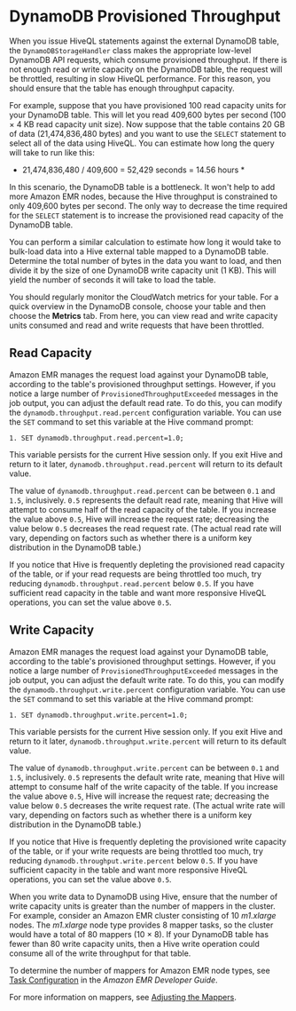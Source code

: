 # DynamoDB Provisioned Throughput<a name="EMRforDynamoDB.PerformanceTuning.Throughput"></a>

When you issue HiveQL statements against the external DynamoDB table, the `DynamoDBStorageHandler` class makes the appropriate low\-level DynamoDB API requests, which consume provisioned throughput\. If there is not enough read or write capacity on the DynamoDB table, the request will be throttled, resulting in slow HiveQL performance\. For this reason, you should ensure that the table has enough throughput capacity\.

For example, suppose that you have provisioned 100 read capacity units for your DynamoDB table\. This will let you read 409,600 bytes per second \(100 × 4 KB read capacity unit size\)\. Now suppose that the table contains 20 GB of data \(21,474,836,480 bytes\) and you want to use the `SELECT` statement to select all of the data using HiveQL\. You can estimate how long the query will take to run like this:

 * 21,474,836,480 / 409,600 = 52,429 seconds = 14\.56 hours * 

In this scenario, the DynamoDB table is a bottleneck\. It won't help to add more Amazon EMR nodes, because the Hive throughput is constrained to only 409,600 bytes per second\. The only way to decrease the time required for the `SELECT` statement is to increase the provisioned read capacity of the DynamoDB table\. 

You can perform a similar calculation to estimate how long it would take to bulk\-load data into a Hive external table mapped to a DynamoDB table\. Determine the total number of bytes in the data you want to load, and then divide it by the size of one DynamoDB write capacity unit \(1 KB\)\. This will yield the number of seconds it will take to load the table\.

You should regularly monitor the CloudWatch metrics for your table\. For a quick overview in the DynamoDB console, choose your table and then choose the **Metrics** tab\. From here, you can view read and write capacity units consumed and read and write requests that have been throttled\.

## Read Capacity<a name="EMRforDynamoDB.PerformanceTuning.Throughput.ReadCapacity"></a>

Amazon EMR manages the request load against your DynamoDB table, according to the table's provisioned throughput settings\. However, if you notice a large number of `ProvisionedThroughputExceeded` messages in the job output, you can adjust the default read rate\. To do this, you can modify the `dynamodb.throughput.read.percent` configuration variable\. You can use the `SET` command to set this variable at the Hive command prompt:

```
1. SET dynamodb.throughput.read.percent=1.0;                     
```

This variable persists for the current Hive session only\. If you exit Hive and return to it later, `dynamodb.throughput.read.percent` will return to its default value\.

The value of `dynamodb.throughput.read.percent` can be between `0.1` and `1.5`, inclusively\. `0.5` represents the default read rate, meaning that Hive will attempt to consume half of the read capacity of the table\. If you increase the value above `0.5`, Hive will increase the request rate; decreasing the value below `0.5` decreases the read request rate\. \(The actual read rate will vary, depending on factors such as whether there is a uniform key distribution in the DynamoDB table\.\)

If you notice that Hive is frequently depleting the provisioned read capacity of the table, or if your read requests are being throttled too much, try reducing `dynamodb.throughput.read.percent` below `0.5`\. If you have sufficient read capacity in the table and want more responsive HiveQL operations, you can set the value above `0.5`\.

## Write Capacity<a name="EMRforDynamoDB.PerformanceTuning.Throughput.WriteCapacity"></a>

Amazon EMR manages the request load against your DynamoDB table, according to the table's provisioned throughput settings\. However, if you notice a large number of `ProvisionedThroughputExceeded` messages in the job output, you can adjust the default write rate\. To do this, you can modify the `dynamodb.throughput.write.percent` configuration variable\. You can use the `SET` command to set this variable at the Hive command prompt:

```
1. SET dynamodb.throughput.write.percent=1.0;              
```

This variable persists for the current Hive session only\. If you exit Hive and return to it later, `dynamodb.throughput.write.percent` will return to its default value\.

The value of `dynamodb.throughput.write.percent` can be between `0.1` and `1.5`, inclusively\. `0.5` represents the default write rate, meaning that Hive will attempt to consume half of the write capacity of the table\. If you increase the value above `0.5`, Hive will increase the request rate; decreasing the value below `0.5` decreases the write request rate\. \(The actual write rate will vary, depending on factors such as whether there is a uniform key distribution in the DynamoDB table\.\)

If you notice that Hive is frequently depleting the provisioned write capacity of the table, or if your write requests are being throttled too much, try reducing `dynamodb.throughput.write.percent` below `0.5`\. If you have sufficient capacity in the table and want more responsive HiveQL operations, you can set the value above `0.5`\.

When you write data to DynamoDB using Hive, ensure that the number of write capacity units is greater than the number of mappers in the cluster\. For example, consider an Amazon EMR cluster consisting of 10 *m1\.xlarge* nodes\. The *m1\.xlarge* node type provides 8 mapper tasks, so the cluster would have a total of 80 mappers \(10 × 8\)\. If your DynamoDB table has fewer than 80 write capacity units, then a Hive write operation could consume all of the write throughput for that table\.

To determine the number of mappers for Amazon EMR node types, see [Task Configuration](https://docs.aws.amazon.com/ElasticMapReduce/latest/DeveloperGuide/TaskConfiguration_H1.0.3.html) in the *Amazon EMR Developer Guide*\.

For more information on mappers, see [Adjusting the Mappers](EMRforDynamoDB.PerformanceTuning.Mappers.md)\.